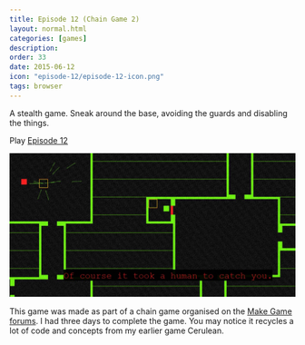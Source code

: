 ```yaml
---
title: Episode 12 (Chain Game 2)
layout: normal.html
categories: [games]
description: 
order: 33
date: 2015-06-12
icon: "episode-12/episode-12-icon.png"
tags: browser
---
```


A stealth game. Sneak around the base, avoiding the guards and disabling the things.

<div>Play <a href="play/">Episode 12</a></div>

<p><img src="episode-12.jpg"></p>

This game was made as part of a chain game organised on the [Make Game forums](http://forum.makega.me/t/chain-game-2-schedule-games/). I had three days to complete the game. You may notice it recycles a lot of code and concepts from my earlier game Cerulean.
